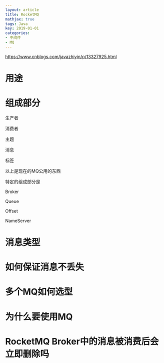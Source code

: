 ```yaml
---
layout: article
title: RocketMQ
mathjax: true
tags: Java
key: 2019-01-01
categories:
- 中间件
- MQ
---
```


https://www.cnblogs.com/javazhiyin/p/13327925.html



# 用途





# 组成部分

生产者

消费者

主题

消息

标签

以上是现在的MQ公用的东西

特定的组成部分是

Broker

Queue

Offset

NameServer





# 消息类型

# 如何保证消息不丢失

# 多个MQ如何选型

# 为什么要使用MQ

# RocketMQ Broker中的消息被消费后会立即删除吗





















